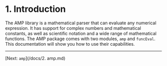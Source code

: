 # 1. Introduction
The AMP library is a mathematical parser that can evaluate any numerical expression. It has support for complex numbers and mathematical constants, as well as scientific notation and a wide range of mathematical functions. The AMP package comes with two modules, `amp` and `funcEval`. This documentation will show you how to use their capabilities.

---
[Next: `amp`](/docs/2. amp.md)
